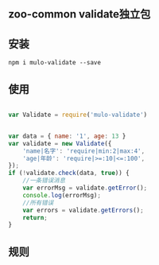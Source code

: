 ## zoo-common validate独立包

## 安装

```
npm i mulo-validate --save

```

## 使用

```javascript

var Validate = require('mulo-validate')


var data = { name: '1', age: 13 }
var validate = new Validate({
    'name|名字': 'require|min:2|max:4',
    'age|年龄': 'require|>=:10|<=:100',
});
if (!validate.check(data, true)) {
    //一条错误消息
    var errorMsg = validate.getError();
    console.log(errorMsg);
    //所有错误
    var errors = validate.getErrors();
    return;
}

```


## 规则

